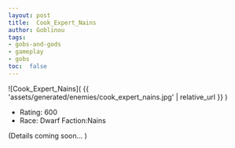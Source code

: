 ```yaml
---
layout: post
title:  Cook_Expert_Nains
author: Goblinou
tags:
- gobs-and-gods
- gameplay
- gobs
toc:  false
---
```


![Cook_Expert_Nains]( {{ 'assets/generated/enemies/cook_expert_nains.jpg' | relative_url }} )
- Rating: 600
- Race: Dwarf  Faction:Nains

(Details coming soon... )